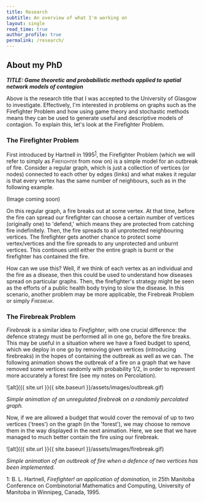 ```yaml
---
title: Research
subtitle: An overview of what I'm working on
layout: single
read_time: true
author_profile: true
permalink: /research/
---
```



## About my PhD

**_TITLE: Game theoretic and probabilistic methods applied to spatial network models of contagion_**

Above is the research title that I was accepted to the University of Glasgow to investigate. Effectively, I'm interested in problems on graphs such as the Firefighter Problem and how using game theory and stochastic methods means they can be used to generate useful and descriptive models of contagion. To explain this, let's look at the Firefighter Problem.

### The Firefighter Problem

First introduced by Hartnell in 1995<sup>[1](#myfootnote1)</sup>, the Firefighter Problem (which we will refer to simply as _<span style="font-variant:small-caps;">Firefighter</span>_ from now on) is a simple model for an outbreak of fire. Consider a regular graph, which is just a collection of vertices (or nodes) connected to each other by edges (links) and what makes it regular is that every vertex has the same number of neighbours, such as in the following example.

(Image coming soon)

On this regular graph, a fire breaks out at some vertex. At that time, before the fire can spread our firefighter can choose a certain number of vertices (originally one) to 'defend,' which means they are protected from catching fire indefinitely. Then, the fire spreads to all unprotected neighbouring vertices. The firefighter gets another chance to protect some vertex/vertices and the fire spreads to any unprotected and unburnt vertices. This continues until either the entire graph is burnt or the firefighter has contained the fire.

How can we use this? Well, if we think of each vertex as an individual and the fire as a disease, then this could be used to understand how diseases spread on particular graphs. Then, the firefighter's strategy might be seen as the efforts of a public health body trying to slow the disease. In this scenario, another problem may be more applicable, the Firebreak Problem or simply _<span style="font-variant:small-caps;">Firebreak</span>_.

### The Firebreak Problem

_Firebreak_ is a similar idea to _Firefighter_, with one crucial difference: the defence strategy must be performed all in one go, before the fire breaks. This may be useful in a situation where we have a fixed budget to spend, which we deploy in one go by removing given vertices (introducing firebreaks) in the hopes of containing the outbreak as well as we can. The following animation shows the outbreak of a fire on a graph that we have removed some vertices randomly with probability 1/2, in order to represent more accurately a forest fire (see my notes on Percolation).

![alt]({{ site.url }}{{ site.baseurl }}/assets/images/outbreak.gif)

_Simple animation of an unregulated firebreak on a randomly percolated graph._


Now, if we are allowed a budget that would cover the removal of up to two vertices ('trees') on the graph (in the 'forest'), we may choose to remove them in the way displayed in the next animation. Here, we see that we have managed to much better contain the fire using our firebreak.

![alt]({{ site.url }}{{ site.baseurl }}/assets/images/firebreak.gif)

_Simple animation of an outbreak of fire when a defence of two vertices has been implemented._


<a name="myfootnote1">1</a>: B. L. Hartnell, _Firefighter! an application of domination,_ in 25th Manitoba Conference on Combinotorial Mathematics and Computing, University of Manitoba in Winnipeg, Canada, 1995.
